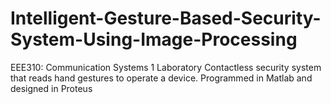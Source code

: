 # Intelligent-Gesture-Based-Security-System-Using-Image-Processing

EEE310: Communication Systems 1 Laboratory 
Contactless security system that reads hand gestures to operate a device. Programmed in Matlab and designed in Proteus 
